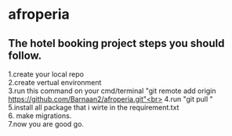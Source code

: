 # afroperia
The hotel booking project
steps you should follow.
---------------------------------------------------------------------------
1.create your local repo <br>
2.create vertual environment <br>
3.run this command on your cmd/terminal "git remote add origin https://github.com/Barnaan2/afroperia.git"<br>
4.run "git pull "  <br>
5.install all package that i wirte in the requirement.txt  <br>
6. make migrations.  <br>
7.now you are good go.
